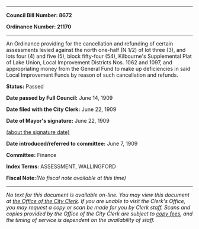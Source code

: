 

********

**Council Bill Number: 8672**
   
**Ordinance Number: 21170**
********

 An Ordinance providing for the cancellation and refunding of certain assessments levied against the north one-half (N 1/2) of lot three (3), and lots four (4) and five (5), block fifty-four (54), Kilbourne's Supplemental Plat of Lake Union, Local Improvement Districts Nos. 1062 and 1097, and appropriating money from the General Fund to make up deficiencies in said Local Improvement Funds by reason of such cancellation and refunds.

**Status:** Passed
   
**Date passed by Full Council:** June 14, 1909
   
**Date filed with the City Clerk:** June 22, 1909
   
**Date of Mayor's signature:** June 22, 1909
   
[(about the signature date)](/~public/approvaldate.htm)
   
   
   
**Date introduced/referred to committee:** June 7, 1909
   
**Committee:** Finance
   
   
**Index Terms:** ASSESSMENT, WALLINGFORD

**Fiscal Note:**_(No fiscal note available at this time)_
********

_No text for this document is available on-line. You may view this document at [the Office of the City Clerk](http://www.seattle.gov/leg/clerk/contactUs.htm). If you are unable to visit the Clerk's Office, you may request a copy or scan be made for you by Clerk staff. Scans and copies provided by the Office of the City Clerk are subject to [copy fees](http://clerk.seattle.gov/~public/clerkfees.htm), and the timing of service is dependent on the availability of staff._


